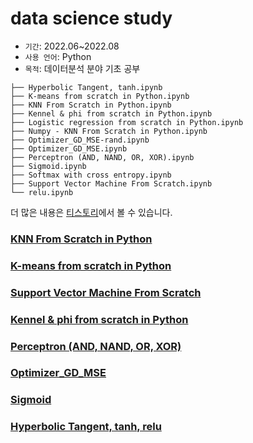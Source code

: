 # data science study

- `기간`: 2022.06~2022.08
- `사용 언어`: Python
- `목적`: 데이터분석 분야 기초 공부

```
├── Hyperbolic Tangent, tanh.ipynb
├── K-means from scratch in Python.ipynb
├── KNN From Scratch in Python.ipynb
├── Kennel & phi from scratch in Python.ipynb
├── Logistic regression from scratch in Python.ipynb
├── Numpy - KNN From Scratch in Python.ipynb
├── Optimizer_GD_MSE-rand.ipynb
├── Optimizer_GD_MSE.ipynb
├── Perceptron (AND, NAND, OR, XOR).ipynb
├── Sigmoid.ipynb
├── Softmax with cross entropy.ipynb
├── Support Vector Machine From Scratch.ipynb
└── relu.ipynb
```

더 많은 내용은 [티스토리](https://sillon-coding.tistory.com/)에서 볼 수 있습니다.

### [KNN From Scratch in Python](https://sillon-coding.tistory.com/195)

### [K-means from scratch in Python](https://sillon-coding.tistory.com/246)

### [Support Vector Machine From Scratch](https://sillon-coding.tistory.com/225)

### [Kennel & phi from scratch in Python](https://sillon-coding.tistory.com/219)

### [Perceptron (AND, NAND, OR, XOR)](https://sillon-coding.tistory.com/237)

### [Optimizer_GD_MSE](https://sillon-coding.tistory.com/178)

### [Sigmoid](https://sillon-coding.tistory.com/224)

### [Hyperbolic Tangent, tanh, relu](https://sillon-coding.tistory.com/255)
